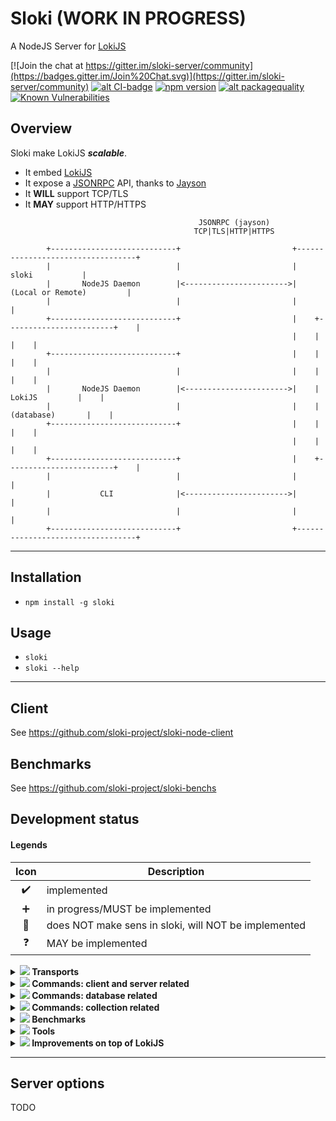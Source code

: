 # Sloki (WORK IN PROGRESS)
A NodeJS Server for [LokiJS](http://lokijs.org/)

[![Join the chat at https://gitter.im/sloki-server/community](https://badges.gitter.im/Join%20Chat.svg)](https://gitter.im/sloki-server/community)
[![alt CI-badge](https://travis-ci.org/franck34/sloki.svg?branch=master)](https://travis-ci.org/franck34/sloki)
[![npm version](https://badge.fury.io/js/sloki.svg)](http://badge.fury.io/js/sloki)
[![alt packagequality](http://npm.packagequality.com/shield/sloki.svg)](http://packagequality.com/#?package=sloki)
[![Known Vulnerabilities](https://snyk.io/test/github/franck34/sloki/badge.svg?targetFile=package.json)](https://snyk.io/test/github/franck34/sloki?targetFile=package.json)

## Overview

Sloki make LokiJS ***scalable***.

* It embed [LokiJS](http://lokijs.org/)
* It expose a [JSONRPC](https://www.jsonrpc.org/) API, thanks to [Jayson](https://github.com/tedeh/jayson)
* It **WILL** support TCP/TLS
* It **MAY** support HTTP/HTTPS

```
                                          JSONRPC (jayson)
                                         TCP|TLS|HTTP|HTTPS

        +----------------------------+                         +----------------------------------+
        |                            |                         |          sloki           |
        |       NodeJS Daemon        |<----------------------->|        (Local or Remote)         |
        |                            |                         |                                  |
        +----------------------------+                         |    +------------------------+    |
                                                               |    |                        |    |
        +----------------------------+                         |    |                        |    |
        |                            |                         |    |                        |    |
        |       NodeJS Daemon        |<----------------------->|    |         LokiJS         |    |
        |                            |                         |    |       (database)       |    |
        +----------------------------+                         |    |                        |    |
                                                               |    |                        |    |
        +----------------------------+                         |    +------------------------+    |
        |                            |                         |                                  |
        |           CLI              |<----------------------->|                                  |
        |                            |                         |                                  |
        +----------------------------+                         +----------------------------------+
```

-----

## Installation

* ```npm install -g sloki```

## Usage

* `sloki`
* `sloki --help`

-----

## Client

See https://github.com/sloki-project/sloki-node-client

## Benchmarks

See https://github.com/sloki-project/sloki-benchs


## Development status

#### Legends

| Icon              | Description                
|:-----------------:|----------------------------------------------------------------------
| :heavy_check_mark:| implemented
| :heavy_plus_sign: | in progress/MUST be implemented
| :red_circle:      | does NOT make sens in sloki, will NOT be implemented
| :question:        | MAY be implemented


<details>
<summary>
<b><img src="http://progressed.io/bar/25"/> Transports</b>
</summary>
<p>

| Status            | Transport            | Notes               
|:-----------------:|----------------------|--------------------------------
| :heavy_check_mark:| TCP                  | Persistant connection
| :heavy_plus_sign: | TLS                  | Persistant connection
| :question:        | HTTP                 |
| :question:        | HTTPS                |
</p>
</details>

<details>
<summary>
<b><img src="http://progressed.io/bar/100"/> Commands: client and server related</b>
</summary>
<p>

| Status            | Command           | Parameter     | Description                
|:-----------------:|-------------------|---------------|----------------
| :heavy_check_mark:| quit              |               | disconnect (TCP/TLS clients only)
| :heavy_check_mark:| shutdown          |               | shutdown sloki
| :heavy_check_mark:| memory            |               | return sloki memory usage
| :heavy_check_mark:| clients           |               | return TCP/TLS connected clients
| :heavy_check_mark:| maxClients        |               | return TCP/TLS maxClients
| :heavy_check_mark:| maxClients        | maxClients    | set TCP/TLS maxClients
| :heavy_check_mark:| commands          |               | return available commands

</p>
</details>

<details>
<summary>
<b><img src="http://progressed.io/bar/77"/> Commands: database related</b>
</summary>
<p>

[Loki Class (Database) documentation](https://rawgit.com/techfort/LokiJS/master/jsdoc/Loki.html)

| Status            | Command                       | Parameter(s)                  | Description  
|:-----------------:|-------------------------------|-------------------------------|----------------              
| :heavy_check_mark:| loadDatabase                  | databaseName,[options]        | select (and load if needed) a database
| :heavy_check_mark:| db                            |                               | return current database name (sloki specific)
| :heavy_check_mark:| listDatabases                 |                               | return available databases
| :heavy_check_mark:| saveDatabase                  |                               | trigger manual saving of the selected database
| :heavy_check_mark:| listCollections               |                               | return available collections in selected database
| :heavy_check_mark:| addCollection                 | options                       | add a collection in selected database
| :heavy_check_mark:| getCollection                 | collectionName                | return collection properties in selected database
| :heavy_plus_sign: | removeCollection              | collectionName                | removes a collection from the selected database
| :heavy_plus_sign: | renameCollection              | oldName, newName              | renames an existing collection in the selected database
| :question:        | clearChanges                  |                               | clears all the changes in all collections of selected database
| :question:        | close                         |                               | close selected database
| :question:        | configureOptions              | options                       | reconfigure selected database options
| :question:        | copy                          | options                       | copy selected database into a new Loky instance
| :question:        | deleteDatabase                |                               | delete selected database
| :question:        | getCollection                 | collectionName                | Retrieves reference to a collection by name
| :red_circle:      | deserializeCollection         |                               | see LokiJS Class documentation
| :red_circle:      | deserializeDestructured       |                               | see LokiJS Class documentation
| :red_circle:      | generateChangesNotification   |                               | see LokiJS Class documentation
| :red_circle:      | loadDatabase                  |                               | see "use" command
| :red_circle:      | loadJSON                      |                               | see LokiJS Class documentation
| :red_circle:      | loadJSONObject                |                               | see LokiJS Class documentation
| :red_circle:      | serialize                     |                               | see LokiJS Class documentation
| :red_circle:      | serializeChanges              |                               | see LokiJS Class documentation
| :red_circle:      | serializeCollection           | options                       | see LokiJS Class documentation
| :red_circle:      | serializeDestructured         | options                       | see LokiJS Class documentation
| :red_circle:      | throttledSaveDrain            |                               | see LokiJS Class documentation

</p>
</details>


<details>
<summary>
<b><img src="http://progressed.io/bar/5"/> Commands: collection related</b>
</summary>
<p>

[Loki Collection documentation](https://rawgit.com/techfort/LokiJS/master/jsdoc/Collection.html)

| Status            | Command                       | Parameter(s)                  | Description  
|:-----------------:|-------------------------------|-------------------------------|----------------              
| :heavy_check_mark:| insert                        | collectionName, document      | insert a document
| :heavy_check_mark:| get                           | collectionName, lokiId        | return a document by his id

</p>
</details>

<details>
<summary>
<b><img src="http://progressed.io/bar/2"/> Benchmarks</b>
</summary>
<p>

| Status            | Transport            | Notes               
|:-----------------:|----------------------|--------------------------------
| :heavy_plus_sign: | TCP                  | Persistant connection
| :heavy_plus_sign: | TLS                  | Persistant connection
| :question:        | HTTP                 |
| :question:        | HTTPS                |

</p>
</details>

<details>
<summary>
<b><img src="http://progressed.io/bar/10"/> Tools</b>
</summary>
<p>

| Status             | Tool                 | Notes               
|:------------------:|----------------------|--------------------------------
| :heavy_plus_sign:  | CLI                  | CLI using TCP transport

</p>
</details>

<details>
<summary>
<b><img src="http://progressed.io/bar/0"/> Improvements on top of LokiJS</b>
</summary>
<p>

| Status             | Improvement          | Notes               
|:------------------:|----------------------|--------------------------------
| :heavy_plus_sign:  | Authentication       | Optional authentication layer (all transports)

</p>
</details>

-----

## Server options

TODO
